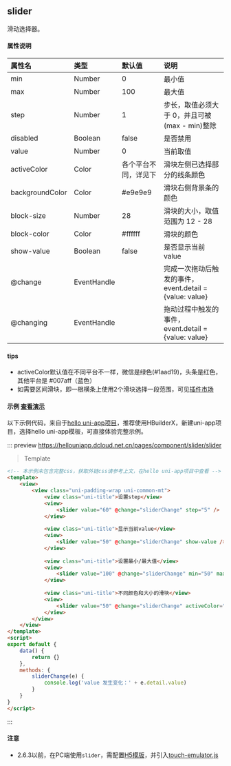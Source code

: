 ## slider

滑动选择器。

#### 属性说明

|属性名|类型|默认值|说明|
|:-|:-|:-|:-|
|min|Number|0|最小值|
|max|Number|100|最大值|
|step|Number|1|步长，取值必须大于 0，并且可被(max - min)整除|
|disabled|Boolean|false|是否禁用|
|value|Number|0|当前取值|
|activeColor|Color|各个平台不同，详见下|滑块左侧已选择部分的线条颜色|
|backgroundColor|Color|#e9e9e9|滑块右侧背景条的颜色|
|block-size|Number|28|滑块的大小，取值范围为 12 - 28				
|block-color|Color|#ffffff|滑块的颜色|
|show-value|Boolean|false|是否显示当前 value|
|@change|EventHandle||完成一次拖动后触发的事件，event.detail = {value: value}|
|@changing|EventHandle||拖动过程中触发的事件，event.detail = {value: value}|

<!-- |color|Color|#e9e9e9|背景条的颜色（请使用 backgroundColor）|
|selected-color|Color|#1aad19|已选择的颜色（请使用 activeColor）| -->
#### tips

- activeColor默认值在不同平台不一样，微信是绿色(#1aad19)，头条是红色，其他平台是 #007aff（蓝色）
- 如需要区间滑块，即一根横条上使用2个滑块选择一段范围，可见[插件市场](https://ext.dcloud.net.cn/search?q=%E5%8C%BA%E9%97%B4%E6%BB%91%E5%9D%97)

#### 示例 [查看演示](https://hellouniapp.dcloud.net.cn/pages/component/slider/slider)
 
以下示例代码，来自于[hello uni-app项目](https://github.com/dcloudio/hello-uniapp)，推荐使用HBuilderX，新建uni-app项目，选择hello uni-app模板，可直接体验完整示例。

::: preview https://hellouniapp.dcloud.net.cn/pages/component/slider/slider
> Template
```html
<!-- 本示例未包含完整css，获取外链css请参考上文，在hello uni-app项目中查看 -->
<template>
    <view>
        <view class="uni-padding-wrap uni-common-mt">
			<view class="uni-title">设置step</view>
			<view>
				<slider value="60" @change="sliderChange" step="5" />
			</view>
			
			<view class="uni-title">显示当前value</view>
			<view>
				<slider value="50" @change="sliderChange" show-value />
			</view>
            
			<view class="uni-title">设置最小/最大值</view>
			<view>
				<slider value="100" @change="sliderChange" min="50" max="200" show-value />
			</view>
			
			<view class="uni-title">不同颜色和大小的滑块</view>
			<view>
				<slider value="50" @change="sliderChange" activeColor="#FFCC33" backgroundColor="#000000" block-color="#8A6DE9" block-size="20" />
			</view>
        </view>
    </view>
</template>
<script>
export default {
    data() {
        return {}
    },
    methods: {
        sliderChange(e) {
            console.log('value 发生变化：' + e.detail.value)
        }
    }
}
</script>
```
:::


#### 注意
- 2.6.3以前，在PC端使用`slider`，需配置[H5模版](https://uniapp.dcloud.io/collocation/manifest?id=h5-template)，并引入[touch-emulator.js](https://github.com/dcloudio/touchemulator)

